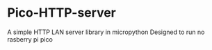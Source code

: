 # Pico-HTTP-server
A simple HTTP LAN server library in micropython
Designed to run no rasberry pi pico
